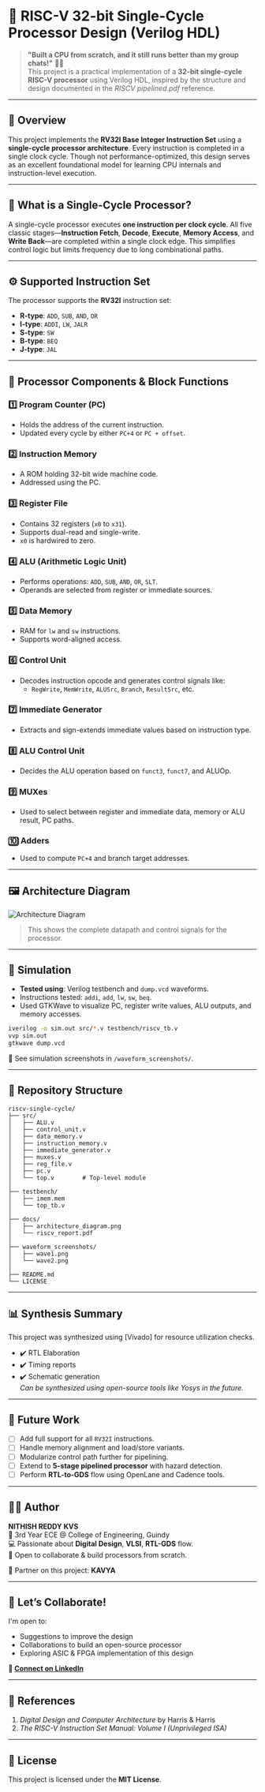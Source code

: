 # 🚀 RISC-V 32-bit Single-Cycle Processor Design (Verilog HDL)

> **"Built a CPU from scratch, and it still runs better than my group chats!"** 🤖💡  
> This project is a practical implementation of a **32-bit single-cycle RISC-V processor** using Verilog HDL, inspired by the structure and design documented in the *RISCV pipelined.pdf* reference.

---

## 📌 Overview

This project implements the **RV32I Base Integer Instruction Set** using a **single-cycle processor architecture**. Every instruction is completed in a single clock cycle. Though not performance-optimized, this design serves as an excellent foundational model for learning CPU internals and instruction-level execution.

---

## 🧠 What is a Single-Cycle Processor?

A single-cycle processor executes **one instruction per clock cycle**. All five classic stages—**Instruction Fetch**, **Decode**, **Execute**, **Memory Access**, and **Write Back**—are completed within a single clock edge. This simplifies control logic but limits frequency due to long combinational paths.

---

## ⚙️ Supported Instruction Set

The processor supports the **RV32I** instruction set:
- **R-type**: `ADD`, `SUB`, `AND`, `OR`
- **I-type**: `ADDI`, `LW`, `JALR`
- **S-type**: `SW`
- **B-type**: `BEQ`
- **J-type**: `JAL`

---

## 🧩 Processor Components & Block Functions

### 1️⃣ Program Counter (PC)
- Holds the address of the current instruction.
- Updated every cycle by either `PC+4` or `PC + offset`.

### 2️⃣ Instruction Memory
- A ROM holding 32-bit wide machine code.
- Addressed using the PC.

### 3️⃣ Register File
- Contains 32 registers (`x0` to `x31`).
- Supports dual-read and single-write.
- `x0` is hardwired to zero.

### 4️⃣ ALU (Arithmetic Logic Unit)
- Performs operations: `ADD`, `SUB`, `AND`, `OR`, `SLT`.
- Operands are selected from register or immediate sources.

### 5️⃣ Data Memory
- RAM for `lw` and `sw` instructions.
- Supports word-aligned access.

### 6️⃣ Control Unit
- Decodes instruction opcode and generates control signals like:
  - `RegWrite`, `MemWrite`, `ALUSrc`, `Branch`, `ResultSrc`, etc.

### 7️⃣ Immediate Generator
- Extracts and sign-extends immediate values based on instruction type.

### 8️⃣ ALU Control Unit
- Decides the ALU operation based on `funct3`, `funct7`, and ALUOp.

### 9️⃣ MUXes
- Used to select between register and immediate data, memory or ALU result, PC paths.

### 🔟 Adders
- Used to compute `PC+4` and branch target addresses.

---

## 🖼️ Architecture Diagram

![Architecture Diagram](docs/architecture_diagram.png)

> This shows the complete datapath and control signals for the processor.

---

## 🧪 Simulation

- **Tested using**: Verilog testbench and `dump.vcd` waveforms.
- Instructions tested: `addi`, `add`, `lw`, `sw`, `beq`.
- Used GTKWave to visualize PC, register write values, ALU outputs, and memory accesses.

```bash
iverilog -o sim.out src/*.v testbench/riscv_tb.v
vvp sim.out
gtkwave dump.vcd
```

📸 See simulation screenshots in `/waveform_screenshots/`.

---

## 📁 Repository Structure

```
riscv-single-cycle/
├── src/
│   ├── ALU.v
│   ├── control_unit.v
│   ├── data_memory.v
│   ├── instruction_memory.v
│   ├── immediate_generator.v
│   ├── muxes.v
│   ├── reg_file.v
│   ├── pc.v
│   └── top.v        # Top-level module
│
├── testbench/
│   ├── imem.mem
│   └── top_tb.v
│
├── docs/
│   ├── architecture_diagram.png
│   └── riscv_report.pdf
│
├── waveform_screenshots/
│   ├── wave1.png
│   └── wave2.png
│
├── README.md
└── LICENSE
```

---

## 📊 Synthesis Summary

This project was synthesized using [Vivado] for resource utilization checks.  
- ✔️ RTL Elaboration  
- ✔️ Timing reports  
- ✔️ Schematic generation  
*Can be synthesized using open-source tools like Yosys in the future.*

---

## 🚀 Future Work

- [ ] Add full support for all `RV32I` instructions.
- [ ] Handle memory alignment and load/store variants.
- [ ] Modularize control path further for pipelining.
- [ ] Extend to **5-stage pipelined processor** with hazard detection.
- [ ] Perform **RTL-to-GDS** flow using OpenLane and Cadence tools.

---

## 👨‍💻 Author

**NITHISH REDDY KVS**  
📍 3rd Year ECE @ College of Engineering, Guindy  
💻 Passionate about **Digital Design**, **VLSI**, **RTL-GDS** flow.  
💬 Open to collaborate & build processors from scratch.

🧠 Partner on this project: **KAVYA** 

---

## 🤝 Let’s Collaborate!

I'm open to:
- Suggestions to improve the design
- Collaborations to build an open-source processor
- Exploring ASIC & FPGA implementation of this design

**📩 [Connect on LinkedIn](https://www.linkedin.com/in/nithishreddy)**

---

## 📘 References

1. *Digital Design and Computer Architecture* by Harris & Harris  
2. *The RISC-V Instruction Set Manual: Volume I (Unprivileged ISA)*  

---

## 🪪 License

This project is licensed under the **MIT License**.
